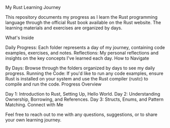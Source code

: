 My Rust Learning Journey

This repository documents my progress as I learn the Rust programming language through the official Rust book available on the Rust website. The learning materials and exercises are organized by days.

What's Inside

Daily Progress: Each folder represents a day of my journey, containing code examples, exercises, and notes.
Reflections: My personal reflections and insights on the key concepts I've learned each day.
How to Navigate

By Days: Browse through the folders organized by days to see my daily progress.
Running the Code: If you'd like to run any code examples, ensure Rust is installed on your system and use the Rust compiler (rustc) to compile and run the code.
Progress Overview

Day 1: Introduction to Rust, Setting Up, Hello World.
Day 2: Understanding Ownership, Borrowing, and References.
Day 3: Structs, Enums, and Pattern Matching.
Connect with Me

Feel free to reach out to me with any questions, suggestions, or to share your own learning journey.